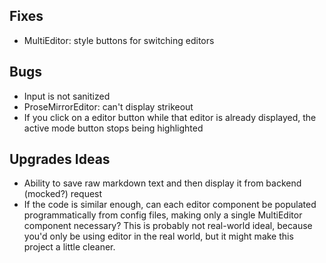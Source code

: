 ## Fixes
- MultiEditor: style buttons for switching editors



## Bugs
- Input is not sanitized
- ProseMirrorEditor: can't display strikeout
- If you click on a editor button while that editor is already displayed, the active mode button stops being highlighted



## Upgrades Ideas
- Ability to save raw markdown text and then display it from backend (mocked?) request
- If the code is similar enough, can each editor component be populated programmatically from config files, making only a single MultiEditor component necessary? This is probably not real-world ideal, because you'd only be using editor in the real world, but it might make this project a little cleaner. 